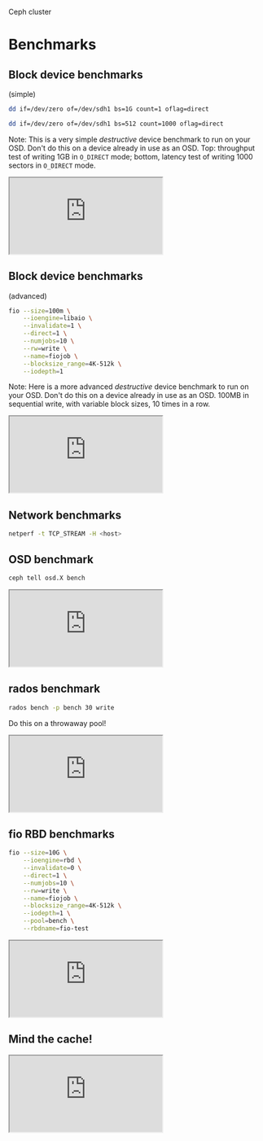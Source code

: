 Ceph cluster
# Benchmarks


<!-- .slide: data-background="images/ceph_benchmarks_bottom_to_top.svg" data-background-size="auto 95%" data-background-color="rgba(255,255,255,0.8)" -->


## Block device benchmarks
(simple)
```sh
dd if=/dev/zero of=/dev/sdh1 bs=1G count=1 oflag=direct

dd if=/dev/zero of=/dev/sdh1 bs=512 count=1000 oflag=direct
```

Note: This is a very simple *destructive* device benchmark to run on
your OSD. Don't do this on a device already in use as an OSD. Top:
throughput test of writing 1GB in `O_DIRECT` mode; bottom, latency
test of writing 1000 sectors in `O_DIRECT` mode.


<iframe src="https://asciinema.org/api/asciicasts/13104?size=medium&amp;theme=solarized-light&amp;speed=3" id="asciicast-iframe-13104" name="asciicast-iframe-13104" scrolling="yes"></iframe>


## Block device benchmarks
(advanced)
```sh
fio --size=100m \
	--ioengine=libaio \
	--invalidate=1 \
	--direct=1 \
	--numjobs=10 \
	--rw=write \
	--name=fiojob \
	--blocksize_range=4K-512k \
	--iodepth=1
```

Note: Here is a more advanced *destructive* device benchmark to run on
your OSD. Don't do this on a device already in use as an OSD. 100MB in
sequential write, with variable block sizes, 10 times in a row.


<iframe src="https://asciinema.org/api/asciicasts/13105?size=medium&amp;theme=solarized-light&amp;speed=3" id="asciicast-iframe-13105" name="asciicast-iframe-13105" scrolling="yes"></iframe>


## Network benchmarks
```sh
netperf -t TCP_STREAM -H <host>
```


## OSD benchmark
```sh
ceph tell osd.X bench
```


<iframe src="https://asciinema.org/api/asciicasts/13106?size=medium&amp;theme=solarized-light&amp;speed=3" id="asciicast-iframe-13106" name="asciicast-iframe-13106" scrolling="yes"></iframe>


## rados benchmark
```sh
rados bench -p bench 30 write
```
Do this on a throwaway pool!


<iframe src="https://asciinema.org/api/asciicasts/13107?size=medium&amp;theme=solarized-light&amp;speed=3" id="asciicast-iframe-13107" name="asciicast-iframe-13107" scrolling="yes"></iframe>


## fio RBD benchmarks
```sh
fio --size=10G \
	--ioengine=rbd \
	--invalidate=0 \
	--direct=1 \
	--numjobs=10 \
	--rw=write \
	--name=fiojob \
	--blocksize_range=4K-512k \
	--iodepth=1 \
	--pool=bench \
	--rbdname=fio-test
```


<iframe src="https://asciinema.org/api/asciicasts/13119?size=medium&amp;theme=solarized-light&amp;speed=2" id="asciicast-iframe-13119" name="asciicast-iframe-13119" scrolling="yes"></iframe>


## Mind the cache!


<iframe src="https://asciinema.org/api/asciicasts/13118?size=medium&amp;theme=solarized-light&amp;speed=2" id="asciicast-iframe-13118" name="asciicast-iframe-13118" scrolling="yes"></iframe>
